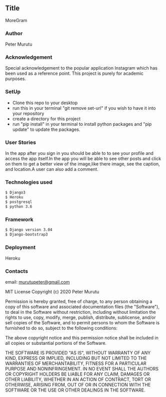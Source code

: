 ## Title
MoreGram

### Author
Peter Murutu

### Acknowledgement
Special acknowledgement to the popular application Instagram which has been used as a reference point. This project is purely for academic purposes.

### SetUp
* Clone this repo to your desktop
* run this in your terminal "git remove set-url" if you wish to have it into your repository
* create a directory for this project
* run "pip install" in your terminal to install python packages and "pip update" to update the packages.

### User Stories
In the app after you sign in you should be able to to see your profile and access the app itself.In the app you will be able to see other posts and click on them to get a better view of the image,like there image, see the caption, and location.A user can also add a comment.

### Technologies used
```sh
$ Django3
$ Heroku
$ postgresql
$ python 3.6
```

### Framework
```sh
$ Django version 3.04
$ Django-bootstrap3

```

### Deployment
Heroku


### Contacts
email: murutupeter@gmail.com

MIT License
Copyright (c) 2020 Peter Murutu

Permission is hereby granted, free of charge, to any person obtaining a copy of this software and associated documentation files (the "Software"), to deal in the Software without restriction, including without limitation the rights to use, copy, modify, merge, publish, distribute, sublicense, and/or sell copies of the Software, and to permit persons to whom the Software is furnished to do so, subject to the following conditions:

The above copyright notice and this permission notice shall be included in all copies or substantial portions of the Software.

THE SOFTWARE IS PROVIDED "AS IS", WITHOUT WARRANTY OF ANY KIND, EXPRESS OR IMPLIED, INCLUDING BUT NOT LIMITED TO THE WARRANTIES OF MERCHANTABILITY, FITNESS FOR A PARTICULAR PURPOSE AND NONINFRINGEMENT. IN NO EVENT SHALL THE AUTHORS OR COPYRIGHT HOLDERS BE LIABLE FOR ANY CLAIM, DAMAGES OR OTHER LIABILITY, WHETHER IN AN ACTION OF CONTRACT, TORT OR OTHERWISE, ARISING FROM, OUT OF OR IN CONNECTION WITH THE SOFTWARE OR THE USE OR OTHER DEALINGS IN THE SOFTWARE.

